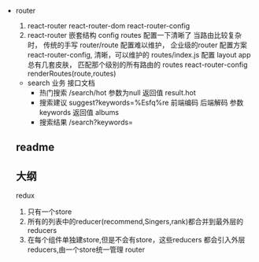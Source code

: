 - router
  1. react-router
  react-router-dom
  react-router-config
  2. react-router 嵌套结构
    config routes 配置一下清晰了
  当路由比较复杂时， 传统的手写 router/route 配置难以维护，
  企业级的router 配置方案react-router-config, 清晰，可以维护的 routes/index.js 配置
  layout app 总有几套皮肤， 匹配那个级别的所有路由的
  routes react-router-config renderRoutes(route,routes)

  - search 业务
    接口文档 
    - 热门搜索
      /search/hot
      参数为null
      返回值 result.hot
    - 搜索建议
      suggest?keywords=%Esfq%re  前端编码 后端解码
      参数 keywords
      返回值 albums
    - 搜索结果
      /search?keywords=


  ## readme
  ## 大纲
  redux
  1. 只有一个store
  2. 所有的列表中的reducer(recommend,Singers,rank)都合并到最外层的reducers
  3. 在每个组件单独建store,但是不会有store，这些reducers 都会引入外层reducers,由一个store统一管理
  router

